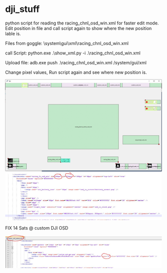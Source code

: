 # dji_stuff
python script for reading the racing_chnl_osd_win.xml for faster edit mode. Edit position in file and call script again to show where the new position lable is.

Files from goggle: \system\gui\xml\racing_chnl_osd_win.xml

call Script: python.exe .\show_xml.py -i .\racing_chnl_osd_win.xml

Upload file: adb.exe push .\racing_chnl_osd_win.xml /system/gui/xml

Change pixel values, Run script again and see where new position is.

<img src="show_xml/Unbenannt.JPG"/>
<img src="show_xml/Unbenannt2.JPG"/>

FIX 14 Sats @ custom DJI OSD

<img src="tricks/custom_dji_osd_betaflight.JPG"/>
